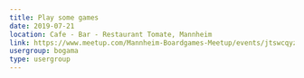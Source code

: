 ```yaml
---
title: Play some games
date: 2019-07-21
location: Cafe - Bar - Restaurant Tomate, Mannheim
link: https://www.meetup.com/Mannheim-Boardgames-Meetup/events/jtswcqyzkbcc/
usergroup: bogama
type: usergroup
---
```

